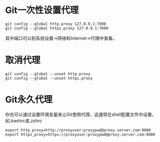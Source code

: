 # Git一次性设置代理
```
git config --global http.proxy 127.0.0.1:7890
git config --global https.proxy 127.0.0.1:7890
```

其中端口可以到系统设置->网络和Internet->代理中查看。

# 取消代理
```
git config --global --unset http.proxy
git config --global --unset https.proxy
```

# Git永久代理
你也可以通过设置环境变量来让Git使用代理，这通常在shell配置文件中设置，如.bashrc或.zshrc
```
export http_proxy=http://proxyuser:proxypwd@proxy.server.com:8080
export https_proxy=https://proxyuser:proxypwd@proxy.server.com:8080
```
